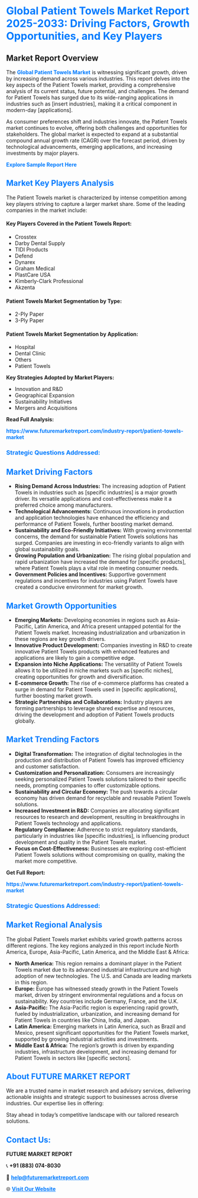 <h1 style="color: #007BFF;">Global Patient Towels Market Report 2025-2033: Driving Factors, Growth Opportunities, and Key Players</h1>

<section id="overview">
<h2>Market Report Overview</h2>
<p>The <a href="https://www.futuremarketreport.com/industry-report/patient-towels-market" style="color: #007BFF; text-decoration: none;"><strong>Global Patient Towels Market</strong></a> is witnessing significant growth, driven by increasing demand across various industries. This report delves into the key aspects of the Patient Towels market, providing a comprehensive analysis of its current status, future potential, and challenges. The demand for Patient Towels has surged due to its wide-ranging applications in industries such as [insert industries], making it a critical component in modern-day [applications].</p>
<p>As consumer preferences shift and industries innovate, the Patient Towels market continues to evolve, offering both challenges and opportunities for stakeholders. The global market is expected to expand at a substantial compound annual growth rate (CAGR) over the forecast period, driven by technological advancements, emerging applications, and increasing investments by major players.</p>
</section>

<section id="overview">
<p><a href="https://www.futuremarketreport.com/request-sample/reportId=124080" style="color: #007BFF; text-decoration: none;"><strong>Explore Sample Report Here</strong></a></p>
</section>

<section id="key-players">
<h2 style="color: #007BFF;">Market Key Players Analysis</h2>
<p>The Patient Towels market is characterized by intense competition among key players striving to capture a larger market share. Some of the leading companies in the market include:</p>
<h4>Key Players Covered in the Patient Towels Report:</h4>
<ul><li>Crosstex</li><li>Darby Dental Supply</li><li>TIDI Products</li><li>Defend</li><li>Dynarex</li><li>Graham Medical</li><li>PlastCare USA</li><li>Kimberly-Clark Professional</li><li>Akzenta</li></ul>
<h4>Patient Towels Market Segmentation by Type:</h4>
<ul><li>2-Ply Paper</li><li>3-Ply Paper</li></ul>

<h4>Patient Towels Market Segmentation by Application:</h4>
<ul><li>Hospital</li><li>Dental Clinic</li><li>Others</li><li>Patient Towels</li></ul>
<p><strong>Key Strategies Adopted by Market Players:</strong></p>
<ul>
<li>Innovation and R&D</li>
<li>Geographical Expansion</li>
<li>Sustainability Initiatives</li>
<li>Mergers and Acquisitions</li>
</ul>
</section>

<section>
<p><strong>Read Full Analysis: </strong></p><a href="https://www.futuremarketreport.com/industry-report/patient-towels-market" style="color: #007BFF; text-decoration: none;"><strong>https://www.futuremarketreport.com/industry-report/patient-towels-market</strong></a>
<h3 style="color: #007BFF;">Strategic Questions Addressed:</h3>
</section>

<section id="driving-factors">
<h2 style="color: #007BFF;">Market Driving Factors</h2>
<ul>
<li><strong>Rising Demand Across Industries:</strong> The increasing adoption of Patient Towels in industries such as [specific industries] is a major growth driver. Its versatile applications and cost-effectiveness make it a preferred choice among manufacturers.</li>
<li><strong>Technological Advancements:</strong> Continuous innovations in production and application technologies have enhanced the efficiency and performance of Patient Towels, further boosting market demand.</li>
<li><strong>Sustainability and Eco-Friendly Initiatives:</strong> With growing environmental concerns, the demand for sustainable Patient Towels solutions has surged. Companies are investing in eco-friendly variants to align with global sustainability goals.</li>
<li><strong>Growing Population and Urbanization:</strong> The rising global population and rapid urbanization have increased the demand for [specific products], where Patient Towels plays a vital role in meeting consumer needs.</li>
<li><strong>Government Policies and Incentives:</strong> Supportive government regulations and incentives for industries using Patient Towels have created a conducive environment for market growth.</li>
</ul>
</section>

<section id="growth-opportunities">
<h2 style="color: #007BFF;">Market Growth Opportunities</h2>
<ul>
<li><strong>Emerging Markets:</strong> Developing economies in regions such as Asia-Pacific, Latin America, and Africa present untapped potential for the Patient Towels market. Increasing industrialization and urbanization in these regions are key growth drivers.</li>
<li><strong>Innovative Product Development:</strong> Companies investing in R&D to create innovative Patient Towels products with enhanced features and applications are likely to gain a competitive edge.</li>
<li><strong>Expansion into Niche Applications:</strong> The versatility of Patient Towels allows it to be utilized in niche markets such as [specific niches], creating opportunities for growth and diversification.</li>
<li><strong>E-commerce Growth:</strong> The rise of e-commerce platforms has created a surge in demand for Patient Towels used in [specific applications], further boosting market growth.</li>
<li><strong>Strategic Partnerships and Collaborations:</strong> Industry players are forming partnerships to leverage shared expertise and resources, driving the development and adoption of Patient Towels products globally.</li>
</ul>
</section>

<section id="trending-factors">
<h2 style="color: #007BFF;">Market Trending Factors</h2>
<ul>
<li><strong>Digital Transformation:</strong> The integration of digital technologies in the production and distribution of Patient Towels has improved efficiency and customer satisfaction.</li>
<li><strong>Customization and Personalization:</strong> Consumers are increasingly seeking personalized Patient Towels solutions tailored to their specific needs, prompting companies to offer customizable options.</li>
<li><strong>Sustainability and Circular Economy:</strong> The push towards a circular economy has driven demand for recyclable and reusable Patient Towels solutions.</li>
<li><strong>Increased Investment in R&D:</strong> Companies are allocating significant resources to research and development, resulting in breakthroughs in Patient Towels technology and applications.</li>
<li><strong>Regulatory Compliance:</strong> Adherence to strict regulatory standards, particularly in industries like [specific industries], is influencing product development and quality in the Patient Towels market.</li>
<li><strong>Focus on Cost-Effectiveness:</strong> Businesses are exploring cost-efficient Patient Towels solutions without compromising on quality, making the market more competitive.</li>
</ul>
</section>

<section>
<p><strong>Get Full Report: </strong></p><a href="https://www.futuremarketreport.com/industry-report/patient-towels-market" style="color: #007BFF; text-decoration: none;"><strong>https://www.futuremarketreport.com/industry-report/patient-towels-market</strong></a>
<h3 style="color: #007BFF;">Strategic Questions Addressed:</h3>
</section>


<section id="regional-analysis">
<h2 style="color: #007BFF;">Market Regional Analysis</h2>
<p>The global Patient Towels market exhibits varied growth patterns across different regions. The key regions analyzed in this report include North America, Europe, Asia-Pacific, Latin America, and the Middle East & Africa:</p>
<ul>
<li><strong>North America:</strong> This region remains a dominant player in the Patient Towels market due to its advanced industrial infrastructure and high adoption of new technologies. The U.S. and Canada are leading markets in this region.</li>
<li><strong>Europe:</strong> Europe has witnessed steady growth in the Patient Towels market, driven by stringent environmental regulations and a focus on sustainability. Key countries include Germany, France, and the U.K.</li>
<li><strong>Asia-Pacific:</strong> The Asia-Pacific region is experiencing rapid growth, fueled by industrialization, urbanization, and increasing demand for Patient Towels in countries like China, India, and Japan.</li>
<li><strong>Latin America:</strong> Emerging markets in Latin America, such as Brazil and Mexico, present significant opportunities for the Patient Towels market, supported by growing industrial activities and investments.</li>
<li><strong>Middle East & Africa:</strong> The region’s growth is driven by expanding industries, infrastructure development, and increasing demand for Patient Towels in sectors like [specific sectors].</li>
</ul>
</section>

<footer>
<h2 style="color: #007BFF;">About FUTURE MARKET REPORT</h2>
<p>We are a trusted name in market research and advisory services, delivering actionable insights and strategic support to businesses across diverse industries. Our expertise lies in offering:</p>

<p>Stay ahead in today’s competitive landscape with our tailored research solutions.</p>

<h2 style="color: #007BFF;">Contact Us:</h2>
<p><strong>FUTURE MARKET REPORT</strong></p>
<p>📞 <strong>+91 (883) 074-8030</strong></p>
<p>📧 <strong><a href="mailto:help@futuremarketreport.com" style="color: #007BFF;">help@futuremarketreport.com</a></strong></p>
<p>🌐 <strong><a href="https://www.futuremarketreport.com/" style="color: #007BFF;">Visit Our Website</a></strong></p>
</footer>